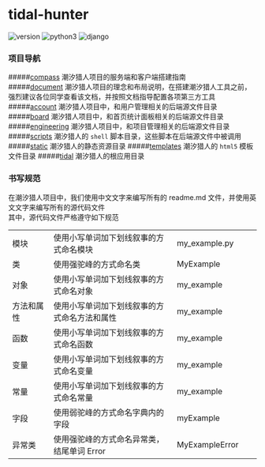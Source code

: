 # tidal-hunter
![version](https://img.shields.io/badge/version-alpha_0.02-666699.svg)
![python3](https://img.shields.io/badge/python3-3.6.7-336699.svg)
![django](https://img.shields.io/badge/django-1.11.18-FF0033.svg)
  
  
### 项目导航
#####[compass](https://github.com/waitspring/tidal-hunter/compass.md)
潮汐猎人项目的服务端和客户端搭建指南  
#####[document](https://github.com/waitspring/tidal-hunter/document.md)
潮汐猎人项目的理念和布局说明，在搭建潮汐猎人工具之前，强烈建议各位同学查看该文档，并按照文档指导配置各项第三方工具  
#####[account](https://github.com/waitspring/tidal-hunter/account)
潮汐猎人项目中，和用户管理相关的后端源文件目录
#####[board](https://github.com/waitspring/tidal-hunter/board)
潮汐猎人项目中，和首页统计面板相关的后端源文件目录
#####[engineering](https://github.com/waitspring/tidal-hunter/engineering)
潮汐猎人项目中，和项目管理相关的后端源文件目录
#####[scripts](https://github.com/waitspring/tidal-hunter/scripts)
潮汐猎人的 `shell` 脚本目录，这些脚本在后端源文件中被调用
#####[static](https://github.com/waitspring/tidal-hunter/static)
潮汐猎人的静态资源目录
#####[templates](https://github.com/waitspring/tidal-hunter/templates)
潮汐猎人的 `html5` 模板文件目录
#####[tidal](https://github.com/waitspring/tidal-hunter/tidal)
潮汐猎人的根应用目录
  
  
### 书写规范
在潮汐猎人项目中，我们使用中文文字来编写所有的 readme.md 文件，并使用英文文字来编写所有的源代码文件  
其中，源代码文件严格遵守如下规范  

   
<table>
    <tbody>
        <tr>
            <td width=150>模块</td>
            <td width=548>使用小写单词加下划线叙事的方式命名模块</td>
            <td width=200>my_example.py</td>
        </tr>
        <tr>
            <td width=150>类</td>
            <td width=548>使用强驼峰的方式命名类</td>
            <td width=200>MyExample</td>
        </tr>
        <tr>
            <td width=150>对象</td>
            <td width=548>使用小写单词加下划线叙事的方式命名对象</td>
            <td width=200>my_example</td>
        </tr>
        <tr>
            <td width=150>方法和属性</td>
            <td width=548>使用小写单词加下划线叙事的方式命名方法和属性</td>
            <td width=200>my_example</td>
        </tr>
        <tr>
            <td width=150>函数</td>
            <td width=548>使用小写单词加下划线叙事的方式命名函数</td>
            <td width=200>my_example</td>
        </tr>
        <tr>
            <td width=150>变量</td>
            <td width=548>使用小写单词加下划线叙事的方式命名变量</td>
            <td width=200>my_example</td>
        </tr>
        <tr>
            <td width=150>常量</td>
            <td width=548>使用小写单词加下划线叙事的方式命名常量</td>
            <td width=200>my_example</td>
        </tr>
        <tr>
            <td width=150>字段</td>
            <td width=548>使用弱驼峰的方式命名字典内的字段</td>
            <td width=200>myExample</td>
        </tr>
        <tr>
            <td width=150>异常类</td>
            <td width=548>使用强驼峰的方式命名异常类，结尾单词 Error</td>
            <td width=200>MyExampleError</td>
        </tr>
    </tbody>
</table>
   

